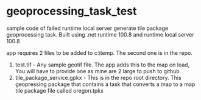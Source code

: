 # geoprocessing_task_test
 sample code of failed runtime local server generate tile package geoprocessing task. 
 Built using .net runtime 100.8 and runtime local server 100.8


app requires 2 files to be added to c:\temp. The second one is in the repo.
1. test.tif - Any sample geotif file. The app adds this to the map on load, You will have to provide one as mine are 2 large to push to github
2. tile_package_service.gpkx - This is in the repo root directory. This geopressing package that contains a task that converts a map to a map tile package file called oregon.tpkx
